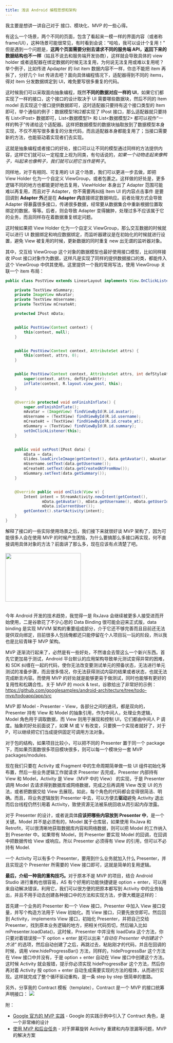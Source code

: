 ```yaml
---
title: 浅谈 Android 编程思想和架构
---
```


我主要是想讲一讲自己对于 接口、模块化、MVP 的一些心得。

有这么一个场景，两个不同的页面，包含了看起来一模一样的界面内容（或者称 frame/UI），这种场景可能很常见，有时看到会说：“哈哈，我可以设计个复用！” 但是遇到一个问题是，<strong>这两个页面需要分别去请求不同的服务端 API，返回下来的数据结构也不一样</strong>（姑且不说去和服务端开发协商），这样就会导致具体的 view holder 或者适配器在绑定数据的时候无法复用，为何说无法复用或难以复用呢？举个例子，比如传进 Apdapter 的 list item 数据内容不一样，你总不能把 item 再拆了，分好几个 list 传进去吧？面向具体编程情况下，适配器得到不同的 items，得对 item 分发数据绑定到 UI，难免要写很多重复的代码。

这时候我们可以采取面向抽象编程，既然<strong>不同的数据对应一样的 UI</strong>，如果它们都实现了一样的接口，这个接口的设计取决于 UI 需要哪些数据块，然后不同的 Item model 去实现这个接口提供数据即可，这时适配器只要持有这个接口类型的 Item 即可，举个通俗的例子：数据模型1和2都实现了 IPost 接口，那么适配器就只要持有 List&lt;IPost&gt; 数据即可，List&lt;数据模型1&gt; 和 List&lt;数据模型2&gt; 都可以视作“一样的鸭子”传递给这个适配器。这样把数据模型的数据块抽取放到了数据模型本身实现，不仅不用写很多重复的分发代码，而且适配器本身都能复用了；当接口需要新的方法，也能驱动着实现者们去实现。
<!--more-->

这就是抽象编程或者接口的好处，接口可以让不同的模型通过同样的方法提供内容，这样它们就可以一定程度上视为同类，有句话说的，<em>如果一个动物走起来像鸭子，叫起来也像鸭子，我们就可以把它当作是鸭子</em>。

同样地，对于有相同、可复用的 UI 这个场景，我们可以更进一步去做，即把 View Holder 化为一个自定义 ViewGroup，或者包裹之。这样做的好处是，更多逻辑不同的地方也都能更好地去复用，ViewHolder 本身出了 Adapter 范围可能难以再复用，而且对于 Adapter，你不需要再纠结 Item UI 的内容点击事件 是要回调到 <strong>Adapter 外</strong>还是在 <strong>Adapter 内</strong>直接绑定数据响应。前者处理方式会导致 Adapter 得暴露很多接口，传递很多数据，经常要从数据集合中重新根据位置取绑定的数据，等等。后者，则会导致 Adapter 变得臃肿，处理过多不应该属于它的业务，而且同样存在着数据重复绑定问题。

这时候如果把 View Holder 化为一个自定义 ViewGroup，那么交互数据的时候就可以进行 UI 数据绑定和响应数据绑定，而监听器建议是在初始化的时候就进行设置，避免 View 被复用的时候，更新数据的同时重复 new 出无谓的监听器对象。

其中，交互给 ViewGroup 这个对象的数据模型也最好使用接口模型，比如同样接收 IPost 接口对象作为数据，这样凡是实现了同样的提供数据接口的类，都能传入这个 ViewGroup 中供其使用。这里提供一个我的常用写法，使用 ViewGroup 关联一个 item 布局：

```java
public class PostView extends LinearLayout implements View.OnClickListener {

    private TextView mSummary;
    private ImageView mAvatar;
    private TextView mUsername;
    private TextView mCreateAt;

    protected IPost mData;


    public PostView(Context context) {
        this(context, null);
    }


    public PostView(Context context, AttributeSet attrs) {
        this(context, attrs, 0);
    }


    public PostView(Context context, AttributeSet attrs, int defStyleAttr) {
        super(context, attrs, defStyleAttr);
        inflate(context, R.layout.view_post, this);
    }


    @Override protected void onFinishInflate() {
        super.onFinishInflate();
        mAvatar = (ImageView) findViewById(R.id.avatar);
        mUsername = (TextView) findViewById(R.id.username);
        mCreateAt = (TextView) findViewById(R.id.create_at);
        mSummary = (TextView) findViewById(R.id.summary);
        setOnClickListener(this);
    }


    public void setPost(IPost data) {
        mData = data;
        Glides.loadCircleImage(getContext(), data.getAvatar(), mAvatar);
        mUsername.setText(data.getUsername());
        mCreateAt.setText(data.getCreatedAtFromNow());
        mSummary.setText(data.getSummary());
    }


    @Override public void onClick(View v) {
        Intent intent = StreamActivity.newIntent(getContext(),
                mData.getAvatar(), mData.getUsername(), mData.getUserId(),
                mData.isCurrentUser());
        getContext().startActivity(intent);
    }
}
```

解释了接口的一些实际使用场景之后，我们接下来就很好谈 MVP 架构了，因为可能很多人会在使用 MVP 的时候产生困恼，为什么要搞那么多接口再实现，何不直接调用具体对象的方法？前面讲了那么多，现在应该有点清楚了吧。
<h6><img class="aligncenter" src="http://ww4.sinaimg.cn/large/86e2ff85gw1f1t18zhwsfj20ii0bw0t3.jpg" alt="" width="235" height="151" /></h6>
今年 Android 开发的技术趋势，我觉得一是 RxJava 会继续被更多人接受进而开始使用，二是谷歌花了不少心思的 Data Binding 很可能会迎来正式版，data binding 是实现 MVVM 架构的重要组成部分，介于它还不够完善而且目前还无法提供双向绑定，目前很多人包括俺都还只能停留在个人项目玩一玩的阶段，所以我也是比较青睐于 MVP 架构。

MVP 逐渐流行起来了，必然是有一些好处，不然谁会去管这么一个新兴东西。首先它更加易于测试，Android 平台默认的应用架构导致单元测试变得异常的困难，和 SDK 纠缠在一起的代码，使你无法改变要测试单元的预备状态，无法进行单元测试的准备步骤，而且很多情况，你无法获得测试内容的结果或者状态，也就无法完成断言内容。而使用 MVP 的好处就是能够更易于做测试，同时也能够有更好的复用性和松耦合性。关于 MVP 的 mock &amp; test，谷歌给出了非常好的示例：<a href="https://github.com/googlesamples/android-architecture/tree/todo-mvp/todoapp/app/src" target="_blank">https://github.com/googlesamples/android-architecture/tree/todo-mvp/todoapp/app/src</a>

MVP 即 Model - Presenter - View，各部分之间的通讯，都是双向的，Presenter 持有 View 和 Model 的抽象引用，作为中间人，处理业务逻辑，Model 角色用于调取数据，而 View 则用于展现和控制 UI，它们都由中间人 P 调度。抽象的好处前面说了，如果 M 或 V 有改变，只要换一个实现者就好了，对于 P，可以继续把它们当成提供固定可调用方法对象。

对于包的结构，如果项目比较小，可以把不同的 Presenter 置于同一个 package 下，而如果页面数很多项目模块很多，则可以每一个模块分一套 MVP packages/modules.

现在我们只要在 Activity 或 Fragment 中的生命周期简单做一些 UI 组件初始化等布置，然后一些业务逻辑工作就请求 Presenter 去完成，Presenter 内部持有 View 和 Model，Activity 是 View（MVP 中的 View） 的实现，于是 Presenter 调用 Model 去请求得到数据库或网络数据，完成之后再调用 View 改变 UI 的方法，或者把数据交给 View 去展现。如此，每个角色的代码都会变得很简洁、明确。而且，将业务逻辑放到 Presenter 中去，可以方便去<strong>驱动</strong>避免 Activity 退出而后台线程仍然引用着 Activity，致使资源无法被系统回收从而引起内存泄露。

对于 Presenter 的设计，或者说具体<strong>应该把哪些内容放到 Presenter 中</strong>，是一个关键。Model 并不是必须有的，Model 属于仓库层，如果使用 RxJava 和 Retrofit，可以很清晰地获取数据库内容和网络数据，则可以把 Model 的工作纳入到 Presenter 中。如果带有 Model，则 Presenter 要实现 Model 的回调，在回调中把数据传给 View 或响应。所以 Presenter 必须得有 View 的引用，但可以不必持有 Model.

一个 Activity 可以有多个 Presenter，要用到什么业务就加入什么 Presenter，并且实现这个 Presenter 所需要的 View 接口即可，这就是简单的复用逻辑。

<strong>最后，介绍一种我的重构技巧。</strong>对于原本不是 MVP 的项目，结合 Android Studio 进行重构也很容易，AS 有个好用的功能快捷键是 option + enter，可以用来自动解决错误，利用它，我们可以很方便的把原本都写到 Activity 中的业务抽出，并且不用手动去创建各种接口中的方法和实现方法，步骤大概是这样的：

首先建一个业务的 Presenter 和一个 View 接口，Presenter 中加入 View 接口变量，并写个构造方法用于 View 初始化。而 View 接口，只要先放空即可。然后回到 Activity，implements View 接口，初始化 Presenter，并把自己交给 Presenter，找到原本业务逻辑的地方，把相关代码剪切，然后输入比如 mPresenter.loadData()，这时候，Presenter 中并没有 loadData 这个方法，你只要对着错误按一下 option + enter 就可以出来 “<em>自动在 Presenter 中创建这个方法” </em>的选项，然后自动创建了之后，再跳过去，粘贴刚才的代码，并且在回调的时候，调用 view.hideProgressBar() 方法，同样的，hideProgressBar 这个方法在 View 接口中并没有，于是 option + enter 自动在 View 接口中创建这个方法。这时候 Activity 就会报错，提示你必须实现 hideProgressBar 这个方法，然后你再对着 Activity 按 option + enter 自动生成需要实现的方法的框体，从而进行实现。这样就完成了整个循环驱动重构，是一条 step by step 很简单的套路。

另外，分享我的 Contract 模板（template），Contract 是一个 MVP 的接口统筹声明接口：
<img src="http://ww1.sinaimg.cn/large/86e2ff85gw1f3zgjn58ofj20o00jgq62.jpg" />

附：
<ul>
 	<li><a href="https://github.com/googlesamples/android-architecture/tree/todo-mvp" target="_blank">Google 官方的 MVP 实践</a> - Google 的实践示例中引入了 Contract 角色，是一个非常棒的设计</li>
 	<li><a href="https://github.com/bboyfeiyu/android-tech-frontier/blob/master/issue-12%2FAndroid%E4%B8%8AMVP%E7%9A%84%E4%BB%8B%E7%BB%8D.md#使用mvp" target="_blank">使用 MVP 和后台任务</a> - 对于屏幕旋转 Activity 重建和内存泄漏等问题，MVP 的解决方案</li>
</ul>
&nbsp;
